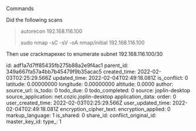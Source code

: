 Commands

Did the following scans

> autorecon 192.168.116.100
> 
> sudo nmap -sC -sV -oA nmap/initial 192.168.116.100

Then use crackmapexec to enumerate subnet 192.168.116.100/30

id: adf1a7d7ff85435fb275b88a2e9f4ac1
parent_id: 349a667fa57a4bb7b45479f9b35acac5
created_time: 2022-02-03T02:25:29.566Z
updated_time: 2022-02-04T02:49:18.081Z
is_conflict: 0
latitude: 0.00000000
longitude: 0.00000000
altitude: 0.0000
author: 
source_url: 
is_todo: 0
todo_due: 0
todo_completed: 0
source: joplin-desktop
source_application: net.cozic.joplin-desktop
application_data: 
order: 0
user_created_time: 2022-02-03T02:25:29.566Z
user_updated_time: 2022-02-04T02:49:18.081Z
encryption_cipher_text: 
encryption_applied: 0
markup_language: 1
is_shared: 0
share_id: 
conflict_original_id: 
master_key_id: 
type_: 1
